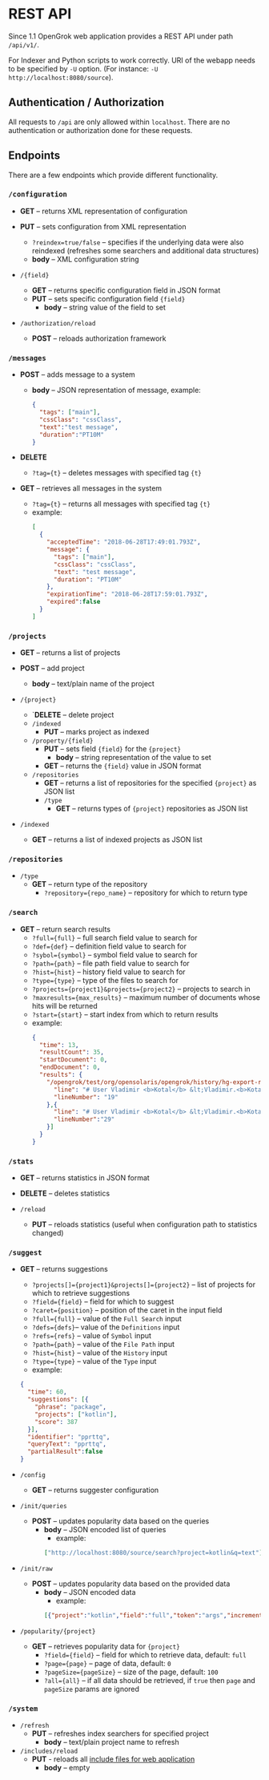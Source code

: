 # REST API

Since 1.1 OpenGrok web application provides a REST API under path `/api/v1/`.

For Indexer and Python scripts to work correctly. URI of the webapp needs to be specified by `-U` option. (For instance: `-U http://localhost:8080/source`).

## Authentication / Authorization
All requests to `/api` are only allowed within `localhost`. There are no authentication or authorization done for these requests.

## Endpoints
There are a few endpoints which provide different functionality.

### `/configuration`

* **GET** – returns XML representation of configuration

* **PUT** – sets configuration from XML representation
  * `?reindex=true/false` – specifies if the underlying data were also reindexed (refreshes some searchers and additional data structures)
  * **body** – XML configuration string

* `/{field}`
  * **GET** – returns specific configuration field in JSON format
  * **PUT** – sets specific configuration field `{field}`
    * **body** – string value of the field to set

* `/authorization/reload`
  * **POST** – reloads authorization framework

### `/messages`

* **POST** – adds message to a system
  * **body** – JSON representation of message, example:
    ```json
    {
      "tags": ["main"],
      "cssClass": "cssClass",
      "text":"test message",
      "duration":"PT10M"
    }
    ```

* **DELETE**
  * `?tag={t}` – deletes messages with specified tag `{t}`

* **GET** – retrieves all messages in the system
  * `?tag={t}` – returns all messages with specified tag `{t}`
  * example:
    ```json
    [
      {
        "acceptedTime": "2018-06-28T17:49:01.793Z",
        "message": {
          "tags": ["main"],
          "cssClass": "cssClass",
          "text": "test message",
          "duration": "PT10M"
        },
        "expirationTime": "2018-06-28T17:59:01.793Z",
        "expired":false
      }
    ]
    ```

### `/projects`

* **GET** – returns a list of projects

* **POST** – add project
  * **body** – text/plain name of the project

* `/{project}`
  * `**DELETE** – delete project
  * `/indexed`
    * **PUT** – marks project as indexed
  * `/property/{field}`
    * **PUT** – sets field `{field}` for the `{project}`
      * **body** – string representation of the value to set
    * **GET** – returns the `{field}` value in JSON format
  * `/repositories`
    * **GET** – returns a list of repositories for the specified `{project}` as JSON list
    * `/type`
      * **GET** – returns types of `{project}` repositories as JSON list

* `/indexed`
  * **GET** – returns a list of indexed projects as JSON list

### `/repositories`
* `/type`
  * **GET** – return type of the repository
    * `?repository={repo_name}` – repository for which to return type

### `/search`
* **GET** – return search results
  * `?full={full}` – full search field value to search for
  * `?def={def}` – definition field value to search for
  * `?sybol={symbol}` – symbol field value to search for
  * `?path={path}` – file path field value to search for
  * `?hist={hist}` – history field value to search for
  * `?type={type}` – type of the files to search for
  * `?projects={project1}&projects={project2}` – projects to search in
  * `?maxresults={max_results}` – maximum number of documents whose hits will be returned
  * `?start={start}` – start index from which to return results
  * example:
    ```json
    {
      "time": 13,
      "resultCount": 35,
      "startDocument": 0,
      "endDocument": 0,
      "results": {
        "/opengrok/test/org/opensolaris/opengrok/history/hg-export-renamed.txt": [{
          "line": "# User Vladimir <b>Kotal</b> &lt;Vladimir.<b>Kotal</b>@oracle.com&gt;",
          "lineNumber": "19"
        },{
          "line": "# User Vladimir <b>Kotal</b> &lt;Vladimir.<b>Kotal</b>@oracle.com&gt;",
          "lineNumber":"29"
        }]
      }
    }
    ```

### `/stats`
* **GET** – returns statistics in JSON format
  
* **DELETE** – deletes statistics

* `/reload`
  * **PUT** – reloads statistics (useful when configuration path to statistics changed)

### `/suggest`

* **GET** – returns suggestions
  * `?projects[]={project1}&projects[]={project2}` – list of projects for which to retrieve suggestions
  * `?field={field}` – field for which to suggest
  * `?caret={position}` – position of the caret in the input field
  * `?full={full}` – value of the `Full Search` input
  * `?defs={defs}`– value of the `Definitions` input
  * `?refs={refs}` – value of `Symbol` input
  * `?path={path}` – value of the `File Path` input
  * `?hist={hist}` – value of the `History` input
  * `?type={type}` – value of the `Type` input
  * example:
  ```json
  {
    "time": 60,
    "suggestions": [{
      "phrase": "package",
      "projects": ["kotlin"],
      "score": 387
    }],
    "identifier": "pprttq",
    "queryText": "pprttq",
    "partialResult":false
  }
  ```

* `/config`
  * **GET** – returns suggester configuration

* `/init/queries`
  * **POST** – updates popularity data based on the queries
    * **body** – JSON encoded list of queries
      * example:
      ```json
      ["http://localhost:8080/source/search?project=kotlin&q=text"]
      ```

* `/init/raw`
  * **POST** – updates popularity data based on the provided data
    * **body** – JSON encoded data
      * example:
      ```json
      [{"project":"kotlin","field":"full","token":"args","increment":100}]
      ```
* `/popularity/{project}`
  * **GET** – retrieves popularity data for `{project}`
    * `?field={field}` – field for which to retrieve data, default: `full`
    * `?page={page}` – page of data, default: `0`
    * `?pageSize={pageSize}` – size of the page, default: `100`
    * `?all={all}` – if all data should be retrieved, if `true` then `page` and `pageSize` params are ignored
### `/system`

* `/refresh`
  * **PUT** – refreshes index searchers for specified project
    * **body** – text/plain project name to refresh
* `/includes/reload`
   * **PUT** - reloads all [include files for web application](/OpenGrok/OpenGrok/wiki/Webapp-configuration#include-files)
     * **body** – empty